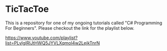 # TicTacToe

This is a repository for one of my ongoing tutorials called "C# Programming For Beginners". Please checkout the link for the playlist below.

https://www.youtube.com/playlist?list=PLylgIRlJtHWQ5JYVLXqmol4w2LejkTnrN
